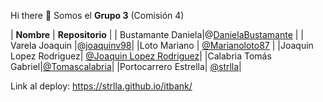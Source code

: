 Hi there 👋 Somos el **Grupo 3** (Comisión 4)

|         **Nombre**              |   **Repositorio**       |
| Bustamante Daniela|@[DanielaBustamante]([url](https://github.com/DanielaBustamante)) |
| Varela Joaquin |@[joaquinv98]([uhttps://github.com/joaquinv98rl])|
|Loto Mariano  | [@Marianoloto87]([(https://github.com/Marianoloto87)])   |
|Joaquin Lopez Rodriguez| [@Joaquin Lopez Rodriguez]([(https://github.com/JoaquinLopezRodriguez)])|
|Calabria Tomás Gabriel|[@Tomascalabria]([(https://github.com/Tomascalabria)])|
|Portocarrero Estrella| [@strlla]([(https://github.com/strlla)])|




Link al deploy: https://strlla.github.io/itbank/
